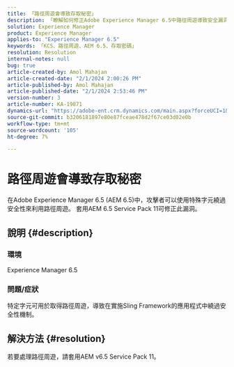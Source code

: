 ```yaml
---
title: 「路徑周遊會導致存取秘密」
description: 「瞭解如何修正Adobe Experience Manager 6.5中路徑周遊導致安全漏洞的問題。 套用Service Pack 11。」
solution: Experience Manager
product: Experience Manager
applies-to: "Experience Manager 6.5"
keywords: 「KCS、路徑周遊、AEM 6.5、存取密碼」
resolution: Resolution
internal-notes: null
bug: true
article-created-by: Amol Mahajan
article-created-date: "2/1/2024 2:00:26 PM"
article-published-by: Amol Mahajan
article-published-date: "2/1/2024 2:53:46 PM"
version-number: 3
article-number: KA-19871
dynamics-url: "https://adobe-ent.crm.dynamics.com/main.aspx?forceUCI=1&pagetype=entityrecord&etn=knowledgearticle&id=5e44cd3b-0ac1-ee11-9079-6045bd0065f9"
source-git-commit: b3206181897e80e87fceae478d2f67ce03d02e0b
workflow-type: tm+mt
source-wordcount: '105'
ht-degree: 7%

---
```


# 路徑周遊會導致存取秘密


在Adobe Experience Manager 6.5 (AEM 6.5)中，攻擊者可以使用特殊字元繞過安全性來利用路徑周遊。 套用AEM 6.5 Service Pack 11可修正此漏洞。

## 說明 {#description}


### <b>環境</b>

Experience Manager 6.5



### <b>問題/症狀</b>

特定字元可用於取得路徑周遊，導致在實施Sling Framework的應用程式中繞過安全性機制。


## 解決方法 {#resolution}

若要處理路徑周遊，請套用AEM v6.5 Service Pack 11。